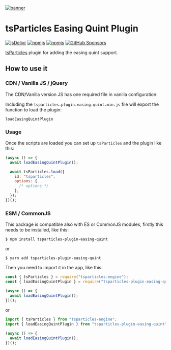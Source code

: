 [![banner](https://particles.js.org/images/banner3.png)](https://particles.js.org)

# tsParticles Easing Quint Plugin

[![jsDelivr](https://data.jsdelivr.com/v1/package/npm/tsparticles-plugin-easing-quint/badge)](https://www.jsdelivr.com/package/npm/tsparticles-plugin-easing-quint)
[![npmjs](https://badge.fury.io/js/tsparticles-plugin-easing-quint.svg)](https://www.npmjs.com/package/tsparticles-plugin-easing-quint)
[![npmjs](https://img.shields.io/npm/dt/tsparticles-plugin-easing-quint)](https://www.npmjs.com/package/tsparticles-plugin-easing-quint) [![GitHub Sponsors](https://img.shields.io/github/sponsors/matteobruni)](https://github.com/sponsors/matteobruni)

[tsParticles](https://github.com/matteobruni/tsparticles) plugin for adding the easing quint support.

## How to use it

### CDN / Vanilla JS / jQuery

The CDN/Vanilla version JS has one required file in vanilla configuration:

Including the `tsparticles.plugin.easing.quint.min.js` file will export the function to load the plugin:

```text
loadEasingQuintPlugin
```

### Usage

Once the scripts are loaded you can set up `tsParticles` and the plugin like this:

```javascript
(async () => {
  await loadEasingQuintPlugin();

  await tsParticles.load({
    id: "tsparticles",
    options: {
      /* options */
    },
  });
})();
```

### ESM / CommonJS

This package is compatible also with ES or CommonJS modules, firstly this needs to be installed, like this:

```shell
$ npm install tsparticles-plugin-easing-quint
```

or

```shell
$ yarn add tsparticles-plugin-easing-quint
```

Then you need to import it in the app, like this:

```javascript
const { tsParticles } = require("tsparticles-engine");
const { loadEasingQuintPlugin } = require("tsparticles-plugin-easing-quint");

(async () => {
  await loadEasingQuintPlugin();
})();
```

or

```javascript
import { tsParticles } from "tsparticles-engine";
import { loadEasingQuintPlugin } from "tsparticles-plugin-easing-quint";

(async () => {
  await loadEasingQuintPlugin();
})();
```
